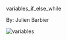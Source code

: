 variables_if_else_while

By: Julien Barbier

<img src="https://cdn.educba.com/academy/wp-content/uploads/2019/09/variables-in-C.png" alt="variables">
